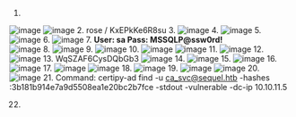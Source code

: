 1.
![image](https://github.com/user-attachments/assets/f90abc9f-bf3f-450c-a918-00389b8a00f6)
![image](https://github.com/user-attachments/assets/3d80583d-64f8-4823-9af6-d09fa11f6ee4)
2. rose / KxEPkKe6R8su
3. 
![image](https://github.com/user-attachments/assets/a829b55f-3682-4276-b6ec-24b2fa1e2347)
4.
![image](https://github.com/user-attachments/assets/9c27146a-0807-403b-9000-f80095be2370)
5.
![image](https://github.com/user-attachments/assets/b1b4cab3-353e-4e13-8d71-7b45fcf88cff)
6.
![image](https://github.com/user-attachments/assets/f6c041ff-1887-47f2-92df-d39d46805060)
7.
**User: sa
Pass: MSSQLP@ssw0rd!** <br>
![image](https://github.com/user-attachments/assets/6d358fca-d7b0-4857-95ac-697060e91449)
8.
![image](https://github.com/user-attachments/assets/f07213d5-091d-4fec-9447-ae42ad300b75)
9.
![image](https://github.com/user-attachments/assets/759b1f0f-2513-4259-9276-c7bd83ab4d62)
10.
![image](https://github.com/user-attachments/assets/d3db0093-052e-430c-b340-44922ac48da9)
![image](https://github.com/user-attachments/assets/b6902c35-dddf-4985-809d-588f50982c68)
11.
![image](https://github.com/user-attachments/assets/34186a61-6449-4426-9ca3-938b925a3694)
12.
![image](https://github.com/user-attachments/assets/c05842be-e4e7-4b9f-a705-84fedbfc579f)
13. WqSZAF6CysDQbGb3
![image](https://github.com/user-attachments/assets/05bb3d74-b6ba-4234-8727-a18bbdf03d73)
14.
![image](https://github.com/user-attachments/assets/db9e5416-a772-4ec7-a459-95d937931505)
15.
![image](https://github.com/user-attachments/assets/6477e286-4610-433b-926d-84c163f148ad)
16.
![image](https://github.com/user-attachments/assets/2a0e4061-54cd-47fa-909f-eea17715fdc7)
17.
![image](https://github.com/user-attachments/assets/0784e75a-e3aa-47a0-87cc-0a8db0eb65bb)
![image](https://github.com/user-attachments/assets/ef9b551c-2a66-4bb3-b5ad-05433137a1ec)
18.
![image](https://github.com/user-attachments/assets/168845a3-6574-4ed3-a269-d5f7c17419d4)
19.
![image](https://github.com/user-attachments/assets/c425a46e-3ca6-4c79-bd8f-467c968bdb7b)
![image](https://github.com/user-attachments/assets/2031f72c-addb-4c13-a6ba-152165d1369b)
20.
![image](https://github.com/user-attachments/assets/731b3cf8-de45-4bd6-b8c7-08147ffa86be)
21.
Command: certipy-ad find -u ca_svc@sequel.htb -hashes :3b181b914e7a9d5508ea1e20bc2b7fce -stdout -vulnerable -dc-ip 10.10.11.5

22.


























































































